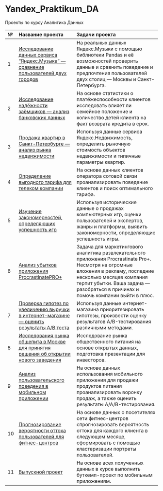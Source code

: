 # Yandex_Praktikum_DA
Проекты по курсу Аналитика Данных

| № | Название проекта| Задачи проекта |
| :-------------------- | :--------------------- | :-------------------- |
| 1 | [Исследование данных сервиса “Яндекс.Музыка” — сравнение пользователей двух городов](адрес://ссылки.здесь "Заголовок ссылки") | На реальных данных Яндекс.Музыки c помощью библиотеки Pandas и её возможностей проверить данные и сравнить поведение и предпочтения пользователей двух столиц — Москвы и Санкт-Петербурга. | 
| 2 | [Исследование надёжности заёмщиков — анализ банковских данных](адрес://ссылки.здесь "Заголовок ссылки") | На основе статистики о платёжеспособности клиентов исследовать влияет ли семейное положение и количество детей клиента на факт возврата кредита в срок. | 
| 3 | [Продажа квартир в Санкт-Петербурге — анализ рынка недвижимости](адрес://ссылки.здесь "Заголовок ссылки") | Используя данные сервиса Яндекс.Недвижимость, определить рыночную стоимость объектов недвижимости и типичные параметры квартир.| 
| 4 | [Определение выгодного тарифа для телеком компании](адрес://ссылки.здесь "Заголовок ссылки") | На основе данных клиентов оператора сотовой связи проанализировать поведение клиентов и поиск оптимального тарифа.| 
| 5 | [Изучение закономерностей, определяющих успешность игр](адрес://ссылки.здесь "Заголовок ссылки") |Используя исторические данные о продажах компьютерных игр, оценки пользователей и экспертов, жанры и платформы, выявить закономерности, определяющие успешность игры.| 
| 6 | [Анализ убытков приложения ProcrastinatePRO+](адрес://ссылки.здесь "Заголовок ссылки") | Задача для маркетингового аналитика развлекательного приложения Procrastinate Pro+. Несмотря на огромные вложения в рекламу, последние несколько месяцев компания терпит убытки. Ваша задача — разобраться в причинах и помочь компании выйти в плюс. | 
| 7 | [Проверка гипотез по увеличению выручки в интернет-магазине — оценить результаты A/B теста](адрес://ссылки.здесь "Заголовок ссылки") | Используя данные интернет-магазина приоритезировать гипотезы, произвести оценку результатов A/B-тестирования различными методами. | 
| 8 | [Исследования рынка общепита в Москве для принятия решения об открытии нового заведения](адрес://ссылки.здесь "Заголовок ссылки") | Исследование рынка общественного питания на основе открытых данных, подготовка презентации для инвесторов.| 
| 9 | [Анализ пользовательского поведения в мобильном приложении](адрес://ссылки.здесь "Заголовок ссылки") | На основе данных использования мобильного приложения для продажи продуктов питания проанализировать воронку продаж, а также оценить результаты A/A/B-тестирования. | 
| 10 | [Прогнозирование вероятности оттока пользователей для фитнес-центров](адрес://ссылки.здесь "Заголовок ссылки") | На основе данных о посетителях сети фитнес-центров спрогнозировать вероятность оттока для каждого клиента в следующем месяце, сформировать с помощью кластеризации портреты пользователей. | 
| 11 | [Выпускной проект](адрес://ссылки.здесь "Заголовок ссылки") | На основе всех полученных данных в курсе выполнить буткемп-проект по мобильным приложениям. | 

